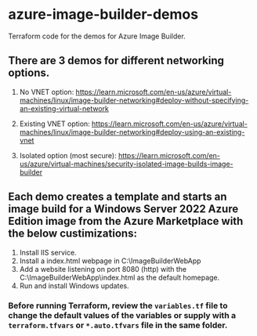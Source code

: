 # azure-image-builder-demos
Terraform code for the demos for Azure Image Builder.

## There are 3 demos for different networking options.

1. No VNET option: https://learn.microsoft.com/en-us/azure/virtual-machines/linux/image-builder-networking#deploy-without-specifying-an-existing-virtual-network

2. Existing VNET option: https://learn.microsoft.com/en-us/azure/virtual-machines/linux/image-builder-networking#deploy-using-an-existing-vnet

3. Isolated option (most secure): https://learn.microsoft.com/en-us/azure/virtual-machines/security-isolated-image-builds-image-builder

## Each demo creates a template and starts an image build for a Windows Server 2022 Azure Edition image from the Azure Marketplace with the below custimizations:

1. Install IIS service.
2. Install a index.html webpage in C:\ImageBuilderWebApp
3. Add a website listening on port 8080 (http) with the C:\ImageBuilderWebApp\index.html as the default homepage.
4. Run and install Windows updates.

### Before running Terraform, review the `variables.tf` file to change the default values of the variables or supply with a `terraform.tfvars` or `*.auto.tfvars` file in the same folder.